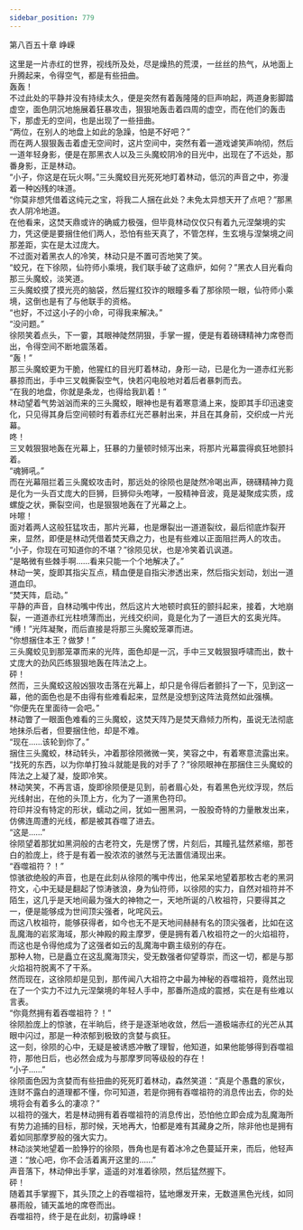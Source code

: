 ```yaml
---
sidebar_position: 779
---
```

 第八百五十章 峥嵘


这里是一片赤红的世界，视线所及处，尽是燥热的荒漠，一丝丝的热气，从地面上升腾起来，令得空气，都是有些扭曲。  
轰轰！  
不过此处的平静并没有持续太久，便是突然有着轰隆隆的巨声响起，两道身影脚踏虚空，面色阴沉地施展着狂暴攻击，狠狠地轰击着四周的虚空，而在他们的轰击下，那虚无的空间，也是出现了一些扭曲。  
“两位，在别人的地盘上如此的急躁，怕是不好吧？”  
而在两人狠狠轰击着虚无空间时，这片空间中，突然有着一道戏谑笑声响彻，然后一道年轻身影，便是在那黑衣人以及三头魔蛟阴冷的目光中，出现在了不远处，那番身影，正是林动。  
“小子，你这是在玩火啊。”三头魔蛟目光死死地盯着林动，低沉的声音之中，弥漫着一种凶残的味道。  
“你莫非想凭借着这纯元之宝，将我二人捆在此处？未免太异想天开了点吧？”那黑衣人阴冷地道。  
在他看来，这焚天鼎或许的确威力极强，但毕竟林动仅仅只有着九元涅槃境的实力，凭这便是要捆住他们两人，恐怕有些天真了，不管怎样，生玄境与涅槃境之间那差距，实在是太过庞大。  
不过面对着黑衣人的冷笑，林动只是不置可否地笑了笑。  
“蛟兄，在下徐陨，仙符师小乘境，我们联手破了这鼎炉，如何？”黑衣人目光看向那三头魔蛟，淡笑道。  
三头魔蛟摸了摸光亮的脑袋，然后猩红狡诈的眼瞳多看了那徐陨一眼，仙符师小乘境，这倒也是有了与他联手的资格。  
“也好，不过这小子的小命，可得我来解决。”  
“没问题。”  
徐陨笑着点头，下一霎，其眼神陡然阴狠，手掌一握，便是有着磅礴精神力席卷而出，令得空间不断地震荡着。  
“轰！”  
那三头魔蛟更为干脆，他猩红的目光盯着林动，身形一动，已是化为一道赤红光影暴掠而出，手中三叉戟撕裂空气，快若闪电般地对着后者暴刺而去。  
“在我的地盘，你就是条龙，也得给我趴着！”  
林动望着气势汹汹而来的三头魔蛟，眼神也是有着寒意涌上来，旋即其手印迅速变化，只见得其身后空间顿时有着赤红光芒暴射出来，并且在其身前，交织成一片光幕。  
咚！  
三叉戟狠狠地轰在光幕上，狂暴的力量顿时倾泻出来，将那片光幕震得疯狂地颤抖着。  
“魂狮吼。”  
而在光幕阻拦着三头魔蛟攻击时，那远处的徐陨也是陡然冷喝出声，磅礴精神力竟是化为一头百丈庞大的巨狮，巨狮仰头咆哮，一股精神音波，竟是凝聚成实质，成螺旋之状，撕裂空间，也是狠狠地轰在了光幕之上。  
咔嚓！  
面对着两人这般狂猛攻击，那片光幕，也是爆裂出一道道裂纹，最后彻底炸裂开来，显然，即便是林动凭借着焚天鼎之力，也是有些难以正面阻拦两人的攻击。  
“小子，你现在可知道你的不堪？”徐陨见状，也是冷笑着讥讽道。  
“是略微有些棘手啊……看来只能一个个地解决了。”  
林动一笑，旋即其指尖互点，精血便是自指尖渗透出来，然后指尖划动，划出一道道血印。  
“焚天阵，启动。”  
平静的声音，自林动嘴中传出，然后这片大地顿时疯狂的颤抖起来，接着，大地崩裂，一道道赤红光柱喷薄而出，光线交织间，竟是化为了一道巨大的玄奥光阵。  
“缚！”光阵凝聚，而后直接是将那三头魔蛟笼罩而进。  
“你想捆住本王？做梦！”  
三头魔蛟见到那笼罩而来的光阵，面色却是一沉，手中三叉戟狠狠呼啸而出，数十丈庞大的劲风匹练狠狠地轰在阵法之上。  
砰！  
然而，三头魔蛟这般凶狠攻击落在光幕上，却只是令得后者颤抖了一下，见到这一幕，他的面色也是不由得有些难看起来，显然是没想到这阵法竟然如此强横。  
“你便先在里面待一会吧。”  
林动瞥了一眼面色难看的三头魔蛟，这焚天阵乃是焚天鼎倾力所构，虽说无法彻底地抹杀后者，但要捆住他，却是不难。  
“现在……该轮到你了。”  
捆住三头魔蛟，林动转头，冲着那徐陨微微一笑，笑容之中，有着寒意流露出来。  
“找死的东西，以为你单打独斗就能是我的对手了？”徐陨眼神在那捆住三头魔蛟的阵法之上凝了凝，旋即冷笑。  
林动笑笑，不再言语，旋即徐陨便是见到，前者眉心处，有着黑色光纹浮现，然后光线射出，在他的头顶上方，化为了一道黑色符印。  
符印并没有特定的形状，蠕动之间，犹如一圈黑洞，一股股奇特的力量散发出来，仿佛连周遭的光线，都是被其吞噬了进去。  
“这是……”  
徐陨望着那犹如黑洞般的古老符文，先是愣了愣，片刻后，其瞳孔猛然紧缩，那苍白的脸庞上，终于是有着一股浓浓的骇然与无法置信涌现出来。  
“吞噬祖符？！”  
惊骇欲绝般的声音，也是在此刻从徐陨的嘴中传出，他呆呆地望着那枚古老的黑洞符文，心中无疑是翻起了惊涛骇浪，身为仙符师，以徐陨的实力，自然对祖符并不陌生，这几乎是天地间最为强大的神物之一，天地所诞的八枚祖符，只要得其之一，便是能够成为世间顶尖强者，叱咤风云。  
而这八枚祖符，能够获得者，如今也无不是天地间赫赫有名的顶尖强者，比如在这乱魔海的岩浆海域，那火神殿的殿主摩罗，便是拥有着八枚祖符之一的火焰祖符，而这也是令得他成为了这强者如云的乱魔海中霸主级别的存在。  
那种人物，已是矗立在这乱魔海顶尖，受无数强者仰望尊崇，而这一切，都是与那火焰祖符脱离不了干系。  
然而现在，这徐陨却是见到，那传闻八大祖符之中最为神秘的吞噬祖符，竟然出现在了一个实力不过九元涅槃境的年轻人手中，那番所造成的震撼，实在是有些难以言表。  
“你竟然拥有着吞噬祖符？！”  
徐陨脸庞上的惊骇，在半晌后，终于是逐渐地收敛，然后一道极端赤红的光芒从其眼中闪过，那是一种浓郁到极致的贪婪与疯狂。  
这一刻，徐陨的心中，无疑是被诱惑冲散了理智，他知道，如果他能够得到吞噬祖符，那他日后，也必然会成为与那摩罗同等级般的存在！  
“小子……”  
徐陨面色因为贪婪而有些扭曲的死死盯着林动，森然笑道：“真是个愚蠢的家伙，连财不露白的道理都不懂，你可知道，若是你拥有吞噬祖符的消息传出去，你的处境将会有着多么的凄凉？”  
以祖符的强大，若是林动拥有着吞噬祖符的消息传出，恐怕他立即会成为乱魔海所有势力追捕的目标，那时候，天地再大，怕都是难有其藏身之所，除非他也是拥有着如同那摩罗般的强大实力。  
林动淡笑地望着一脸狰狞的徐陨，唇角也是有着冰冷之色蔓延开来，而后，他轻声道：“放心吧，你不会活着离开这里的……”  
声音落下，林动伸出手掌，遥遥的对准着徐陨，然后猛然握下。  
砰！  
随着其手掌握下，其头顶之上的吞噬祖符，猛地爆发开来，无数道黑色光线，如同暴雨般，铺天盖地的席卷而出。  
吞噬祖符，终于是在此刻，初露峥嵘！  
  
  
